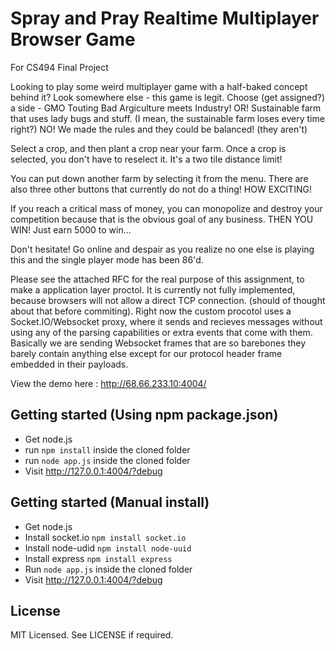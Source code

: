 Spray and Pray Realtime Multiplayer Browser Game
=============================
For CS494 Final Project

Looking to play some weird multiplayer game with a half-baked concept behind it?
Look somewhere else - this game is legit. 
Choose (get assigned?) a side - GMO Touting Bad Argiculture meets Industry!
OR! Sustainable farm that uses lady bugs and stuff.
(I mean, the sustainable farm loses every time right?)
NO! We made the rules and they could be balanced! (they aren't)

Select a crop, and then plant a crop near your farm. Once a crop is selected, 
you don't have to reselect it. It's a two tile distance limit!

You can put down another farm by selecting it from the menu. There are also 
three other buttons that currently do not do a thing! HOW EXCITING!

If you reach a critical mass of money, you can monopolize and destroy your competition
because that is the obvious goal of any business. THEN YOU WIN! Just earn 5000 to win... 

Don't hesitate! Go online and despair as you realize no one else is playing this 
and the single player mode has been 86'd. 

Please see the attached RFC for the real purpose of this assignment, to make a application layer proctol.
It is currently not fully implemented, because browsers will not allow a direct TCP connection.
(should of thought about that before commiting). Right now the custom procotol uses a Socket.IO/Websocket proxy,
where it sends and recieves messages without using any of the parsing capabilities or extra events that come
with them. Basically we are sending Websocket frames that are so barebones they barely contain anything else
except for our protocol header frame embedded in their payloads. 

View the demo here :
http://68.66.233.10:4004/

## Getting started (Using npm package.json)
* Get node.js
* run `npm install` inside the cloned folder
* run `node app.js` inside the cloned folder
* Visit http://127.0.0.1:4004/?debug

## Getting started (Manual install)

* Get node.js
* Install socket.io `npm install socket.io`
* Install node-udid `npm install node-uuid`
* Install express `npm install express`
* Run `node app.js` inside the cloned folder
* Visit http://127.0.0.1:4004/?debug

## License

MIT Licensed. 
See LICENSE if required.

